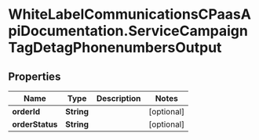 # WhiteLabelCommunicationsCPaasApiDocumentation.ServiceCampaignTagDetagPhonenumbersOutput

## Properties

Name | Type | Description | Notes
------------ | ------------- | ------------- | -------------
**orderId** | **String** |  | [optional] 
**orderStatus** | **String** |  | [optional] 


